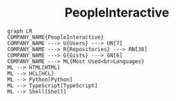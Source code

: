 <h1 align="center">PeopleInteractive</h1>

```mermaid
graph LR
COMPANY_NAME{PeopleInteractive}
COMPANY_NAME ---> U{Users} ---> UN[7]
COMPANY_NAME ---> R{Repositories} ---> RN[38]
COMPANY_NAME ---> G{Gists} ---> GN[6]
COMPANY_NAME ---> ML{Most Used<br>Languages}
ML --> HTML[HTML]
ML --> HCL[HCL]
ML --> Python[Python]
ML --> TypeScript[TypeScript]
ML --> Shell[Shell]
```

